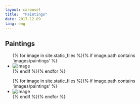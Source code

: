 ```yaml
---
layout: carousel
title:  "Paintings"
date: 2017-12-09
lang: eng
---
```

<h2>Paintings</h2>
<div id="slider" class="flexslider">
    <ul class="slides"> 
{% for image in site.static_files %}{% if image.path contains 'images/paintings' %}
    <li>
        <img src="{{ site.baseurl }}{{ image.path }}" alt="image" />
    </li>
{% endif %}{% endfor %}
    </ul>
</div>

<div id="carousel" class="flexslider">
    <ul class="slides"> 
{% for image in site.static_files %}{% if image.path contains 'images/paintings' %}
    <li>
        <img src="{{ site.baseurl }}{{ image.path }}" alt="image" />
    </li>
{% endif %}{% endfor %}
    </ul>
</div>